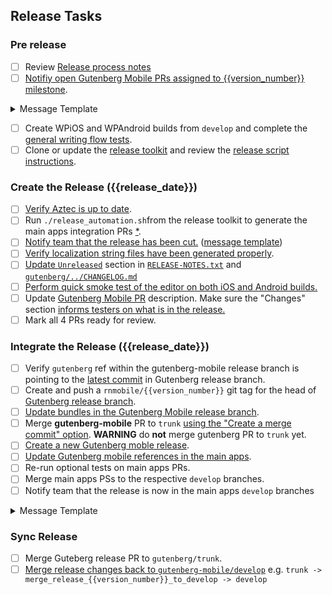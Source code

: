 <!-- Checklist generated by release toolkit -->

## Release Tasks

<!-- scheduled_release_only -->

### Pre release

- [ ] Review [Release process notes](#)
- [ ] [Notifiy open Gutenberg Mobile PRs assigned to {{version_number}} milestone](#).
<details>
<summary>Message Template</summary>
<p>

```markdown
Hello!
We will cut the {{version_number}} release on {{release_date}}.
I plan to circle back and bump this PR to the next milestone then,
but please let me know if you’d rather us work to include this PR in {{version_number}}.
Thanks!
```

</p>
</details>

- [ ] Create WPiOS and WPAndroid builds from `develop` and complete the [general writing flow tests](https://href.li/?https://github.com/wordpress-mobile/test-cases/tree/master/test-cases/gutenberg/writing-flow).
- [ ] Clone or update the [release toolkit](https://href.li/?https://github.com/wordpress-mobile/release-toolkit-gutenberg-mobile) and review the [release script instructions](https://href.li/?https://github.com/wordpress-mobile/release-toolkit-gutenberg-mobile/blob/develop/Releasing.md).

<!-- /scheduled_release_only -->

### Create the Release ({{release_date}})

- [ ] [Verify Aztec is up to date](#).
- [ ] Run `./release_automation.sh`from the release toolkit to generate the main apps integration PRs [\*](#).
- [ ] [Notify team that the release has been cut.](#) ([message template](#))
- [ ] [Verify localization string files have been generated properly](#).
- [ ] [Update `Unreleased`](#) section in [`RELEASE-NOTES.txt`](#) and [`gutenberg/../CHANGELOG.md`](#)
- [ ] [Perform quick smoke test of the editor on both iOS and Android builds.](#)
- [ ] Update [Gutenberg Mobile PR](#) description. Make sure the "Changes" section [informs testers on what is in the release.](#)
- [ ] Mark all 4 PRs ready for review.

<!-- optional_aztec_release -->

<!-- optional_incoming_changes -->

### Integrate the Release ({{release_date}})

- [ ] Verify `gutenberg` ref within the gutenberg-mobile release branch is pointing to the [latest commit](#) in Gutenberg release branch.
- [ ] Create and push a `rnmobile/{{version_number}}` git tag for the head of [Gutenberg release branch](https://github.com/WordPress/gutenberg/branches/all?query=rnmobile%2Frelease).
- [ ] [Update bundles in the Gutenberg Mobile release branch](#).
- [ ] Merge **gutenberg-mobile** PR to `trunk` [using the "Create a merge commit" option](#). **WARNING** do **not** merge gutenberg PR to `trunk` yet.
- [ ] [Create a new Gutenberg moble release](#).
- [ ] [Update Gutenberg mobile references in the main apps](#).
- [ ] Re-run optional tests on main apps PRs.
- [ ] Merge main apps PSs to the respective `develop` branches.
- [ ] Notify team that the release is now in the main apps `develop` branches
<details>
<summary>Message Template</summary>
<p>

```markdown

```

</p>

</details>

### Sync Release

- [ ] Merge Guteberg release PR to `gutenberg/trunk`.
- [ ] [Merge release changes back to `gutenberg-mobile/develop`](#) e.g. `trunk -> merge_release_{{version_number}}_to_develop -> develop`
